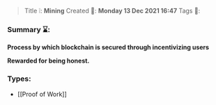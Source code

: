 > Title ❕: **Mining**
> Created 📅: **Monday 13 Dec 2021 16:47**
  Tags 📎:

### Summary ⌛:
**Process by which blockchain is secured through incentivizing users**

**Rewarded for being honest.**

### Types:
- [[Proof of Work]]
